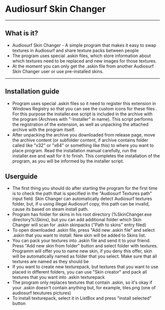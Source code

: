 # Audiosurf Skin Changer
---
## What is it?
- Audiosurf Skin Changer - A simple program that makes it easy to swap textures in Audiosurf and share texture packs between people
- The program uses special .askin files, which store information about which textures need to be replaced and new images for those textures.
- At the moment you can only get the .askin file from another Audiosurf Skin Changer user or use pre-installed skins.

---
## Installation guide
- Program uses special .askin files so it need to register this extension in Windows Registry so that you can see the custom icons for these files . For this purpose the installer.exe script is included in the archive with the program (Archives with "-Installer" in name). This script performs the registration of the extension, as well as unpacking the attached archive with the program itself.
- After unpacking the archive you downloaded from release page, move the archive content (or subfolder content, if archive contains folder called like "x32" or "x64" or something like this) to where you want to place program. Read the installation manual carefully, run the installer.exe and wait for it to finish. This completes the installation of the program, as you will be informed by the installer script. 


## Userguide
- The first thing you should do after starting the program for the first time is to check the path that is specified in the "Audiosurf Textures path" input field. Skin Changer can automatically detect Audiosurf textures folder, but, if u using illegal Audiosurf copy, this path can be invalid, cause its based on steam install path.
- Program has folder for skins in his root directory (%SkinChanger.exe directory%\Skins), but you can add additional folder which Skin Changer will scan for .askin skinpacks ("Path to skins" entry filed)
- To open downloaded .askin file, press "Add new .askin file" and select .askin that you want to install. New skin will be added to Skins list.
- You can pack your textures into .askin file and send it to your friend. Press "Add new skin from folder" button and select folder with textures. Programm will offer you to name new skin, if you deny this offer, skin will be automatically named as folder that you select. Make sure that all textures are named as they should be
- If you want to create new texturepack, but textures that you want to use placed in different folders, you can use "Skin creator" and pack all textures that you want into .askin texturepack
- The program only replaces textures that contain .askin, so it's okay if your .askin doesn't contain anything but, for example, tiles.png (one of audiosurf texutures pictures)
- To install texturepack, select it in ListBox and press "install selected" button
